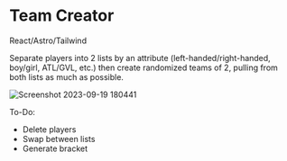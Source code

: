# Team Creator
React/Astro/Tailwind

Separate players into 2 lists by an attribute (left-handed/right-handed, boy/girl, ATL/GVL, etc.) then create randomized teams of 2, pulling from both lists as much as possible.

![Screenshot 2023-09-19 180441](https://github.com/japeotter21/team-creator/assets/97000604/d6668f56-285f-4b30-91be-bd3527dbfc91)

To-Do:
- Delete players
- Swap between lists
- Generate bracket

